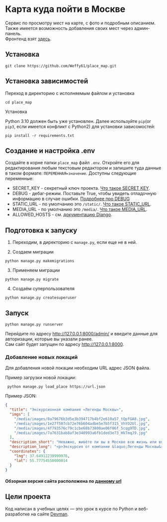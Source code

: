 # Карта куда пойти в Москве

Сервис по просмотру мест на карте, с фото и подробным описанием. Также имеется возможность 
добавления своих мест через админ-панель.  
Фронтенд взят [здесь](https://github.com/devmanorg/where-to-go-frontend/).

## Установка

```commandline
git clone https://github.com/Weffy61/place_map.git
```

## Установка зависимостей

Переход в директорию с исполняемым файлом и установка

```commandline
cd place_map
```

Установка

Python 3.10 должен быть уже установлен. Далее используйте `pip`(or `pip3`, если имеется конфликт с Python2) 
для установки зависомостей:

```commandline
pip install -r requirements.txt
```

## Создание и настройка .env

Создайте в корне папки `place_map` файл `.env`. Откройте его для редактирования любым текстовым редактором и запишите 
туда данные в таком формате: `ПЕРЕМЕННАЯ=значение`.
Доступны следующие переменные:
- SECRET_KEY - секретный ключ проекта. [Что такое SECRET KEY](https://docs.djangoproject.com/en/4.2/ref/settings/#std-setting-SECRET_KEY). 
- DEBUG - дебаг-режим. Поставьте True, чтобы увидеть отладочную информацию в случае ошибки. [Подробнее про DEBUG](https://docs.djangoproject.com/en/4.2/ref/settings/#debug)
- STATIC_URL - по умолчанию это `/static/`. [Что такое STATIC_URL](https://docs.djangoproject.com/en/3.0/ref/settings/#std:setting-STATIC_URL).
- MEDIA_URL - по умолчанию это `/media/`. [Что такое MEDIA_URL](https://docs.djangoproject.com/en/3.0/ref/settings/#std:setting-MEDIA_URL).
- ALLOWED_HOSTS - см. [документацию Django](https://docs.djangoproject.com/en/3.1/ref/settings/#allowed-hosts).


## Подготовка к запуску

1. Переходим, в директорию с `manage.py`, если еще не в ней.

2. Создаем миграции

```commandline
python manage.py makemigrations
```

3. Применяем миграции

```commandline
python manage.py migrate
```

4. Создаём суперпользователя

```commandline
python manage.py createsuperuser
```

## Запуск


```commandline
python manage.py runserver
```

Перейдите по адресу http://127.0.0.1:8000/admin/ и введите данные для авторизации, которые вы указали ранее.  
Сам сайт будет запущен по адресу http://127.0.0.1:8000.


### Добавление новых локаций

Для добавления новой локации необходим URL адрес JSON файла.

Пример загрузки новой локации:
```commandline
 python manage.py load_place https://url.json
```

Пример JSON:

```json
{
  "title": "Экскурсионная компания «Легенды Москвы»",
  "imgs": [
    "/media/images/0a79676b3d5e3b394717b4bf2e610a57_tQpfGA8.jpg",
    "/media/images/1e27f507cb72e76b604adbe5e7b5f315_VhYO2Ul.jpg",
    "/media/images/4f793576c79c1cbe68b73800ae06f06f_5cqg9TD.jpg",
    "/media/images/7a7631bab8af3e340993a6fb1ded3e73_HkTmqJ9.jpg"
  ],
  "description_short": "Неважно, живёте ли вы в Москве всю жизнь или впервые оказались в столице, составить ёмкий, познавательный и впечатляющий маршрут по городу — творческая и непростая задача. И её с удовольствием берёт на себя экскурсионная компания «Легенды Москвы»!",
  "description_long": "<p>Экскурсия от компании &laquo;Легенды Москвы&raquo; &mdash; простой, удобный и приятный способ познакомиться с городом или освежить свои чувства к нему. Что выберете вы &mdash; классическую или необычную экскурсию, пешую прогулку или путешествие по городу на автобусе? Любые варианты можно скомбинировать в уникальный маршрут и создать собственную индивидуальную экскурсионную программу.</p>\r\n<p>Компания &laquo;Легенды Москвы&raquo; сотрудничает с аккредитованными экскурсоводами и тщательно следит за качеством экскурсий и сервиса. Автобусные экскурсии проводятся на комфортабельном современном транспорте. Для вашего удобства вы можете заранее забронировать конкретное место в автобусе &mdash; это делает посадку организованной и понятной.</p>\r\n<p>По любым вопросам вы можете круглосуточно обратиться по телефонам горячей линии.</p>\r\n<p>Подробности узнавайте <a class=\"\\&quot;external-link\\&quot;\" href=\"\\&quot;https:/moscowlegends.ru\" target=\"\\&quot;_blank\\&quot;\">на сайте</a>. За обновлениями удобно следить <a class=\"\\&quot;external-link\\&quot;\" href=\"\\&quot;https:/vk.com/legends_of_moscow\" target=\"\\&quot;_blank\\&quot;\">&laquo;ВКонтакте&raquo;</a>, <a class=\"\\&quot;external-link\\&quot;\" href=\"\\&quot;https:/www.facebook.com/legendsofmoscow?ref=bookmarks\" target=\"\\&quot;_blank\\&quot;\">в Facebook</a>.</p>",
  "coordinates": {
    "lng": 37.64912239999976,
    "lat": 55.77754550000014
  }
}
```

#### Обзорная версия сайта расположена по [данному url](https://weffy.pythonanywhere.com/)

## Цели проекта

Код написан в учебных целях — это урок в курсе по Python и веб-разработке на сайте [Devman](https://dvmn.org).